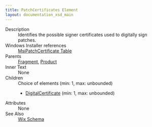 ```yaml
---
title: PatchCertificates Element
layout: documentation_xsd_main
---
```

<dl>
  <dt>Description</dt>
  <dd>                 Identifies the possible signer certificates used to digitally sign patches.             </dd>
  <dt>Windows Installer references</dt>
  <dd>
    <a href="http://msdn.microsoft.com/library/aa370342.aspx" target="_blank">MsiPatchCertificate Table</a>
  </dd>
  <dt>Parents</dt>
  <dd>
    <a href="../fragment/">Fragment</a>, <a href="../product/">Product</a></dd>
  <dt>Inner Text</dt>
  <dd>None</dd>
  <dt>Children</dt>
  <dd>Choice of elements (min: 1, max: unbounded)<ul><li><a href="../digitalcertificate/">DigitalCertificate</a> (min: 1, max: unbounded)</li></ul></dd>
  <dt>Attributes</dt>
  <dd>None</dd>
  <dt>See Also</dt>
  <dd>
    <a href="../">Wix Schema</a>
  </dd>
</dl>
